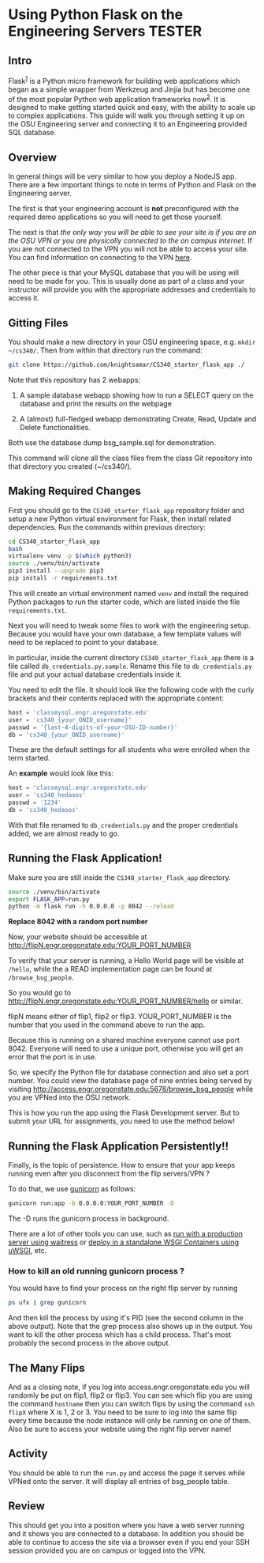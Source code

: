 # Using Python Flask on the Engineering Servers TESTER


## Intro

Flask<sup>[1]</sup> is a Python micro framework for building web applications which began as a simple wrapper from Werkzeug and Jinjia but has become one of the most popular Python web application frameworks now<sup>[2]</sup>. It is designed to make getting started quick and easy, with the ability to scale up to complex applications. This guide will walk you through setting it up on the OSU Engineering server and connecting it to an Engineering provided SQL database.


## Overview

In general things will be very similar to how you deploy a NodeJS app. There are a few important things to note in terms of Python and Flask on the Engineering server. 

The first is that your engineering account is __**not**__ preconfigured with the required demo applications so you will need to get those yourself. 

The next is that _the only way you will be able to see your site is if you are on the OSU VPN or you are physically connected to the on campus internet_. If you are not connected to the VPN you will not be able to access your site. You can find information on connecting to the VPN [here](http://oregonstate.edu/helpdocs/osu-applications/offered-apps/virtual-private-network-vpn). 

The other piece is that your MySQL database that you will be using will need to be made for you. This is usually done as part of a class and your instructor will provide you with the appropriate addresses and credentials to access it.


## Gitting Files

You should make a new directory in your OSU engineering space, e.g. `mkdir ~/cs340/`. Then from within that directory run the command:

```bash
git clone https://github.com/knightsamar/CS340_starter_flask_app ./
```

Note that this repository has 2 webapps:

1. A sample database webapp showing how to run a SELECT query on the database and print the results on the webpage

2. A (almost) full-fledged webapp demonstrating Create, Read, Update and Delete functionalities.

Both use the database dump bsg_sample.sql for demonstration.

This command will clone all the class files from the class Git repository into that directory you created (~/cs340/). 


## Making Required Changes

First you should go to the `CS340_starter_flask_app` repository folder and setup a new Python virtual environment for Flask, then install related dependencies. Run the commands within previous directory:

```bash
cd CS340_starter_flask_app
bash
virtualenv venv -p $(which python3) 
source ./venv/bin/activate
pip3 install --upgrade pip3
pip install -r requirements.txt
```

This will create an virtual environment named `venv` and install the required Python packages to run the starter code, which are listed inside the file `requirements.txt`.

Next you will need to tweak some files to work with the engineering setup. Because you would have your own database, a few template values will  need to be replaced to point to your database.

In particular, inside the current directory `CS340_starter_flask_app` there is a file called `db_credentials.py.sample`. Rename this file to `db_credentials.py` file and put your actual database credentials inside it. 

You need to edit the file. It should look like the following code with the curly brackets and their contents replaced with the appropriate content:

```python
host = 'classmysql.engr.oregonstate.edu'
user = 'cs340_{your_ONID_username}'
passwd = '{last-4-digits-of-your-OSU-ID-number}'
db = 'cs340_{your_ONID_username}'
```

These are the default settings for all students who were enrolled when the term started.  

An **example** would look like this:

```python
host = 'classmysql.engr.oregonstate.edu'
user = 'cs340_hedaoos'
passwd = '1234'
db = 'cs340_hedaoos'
```

With that file renamed to `db_credentials.py` and the proper credentials added, we are almost ready to go.

## Running the Flask Application!

Make sure you are still inside the `CS340_starter_flask_app` directory. 

```bash
source ./venv/bin/activate
export FLASK_APP=run.py
python -m flask run -h 0.0.0.0 -p 8042 --reload
```

**Replace 8042 with a random port number**

Now, your website should be accessible at http://flipN.engr.oregonstate.edu:YOUR_PORT_NUMBER

To verify that your server is running, a Hello World page will be visible at `/hello`, while the a READ implementation page can be found at `/browse_bsg_people`. 

So you would go to http://flipN.engr.oregonstate.edu:YOUR_PORT_NUMBER/hello or similar.

flipN means either of flip1, flip2 or flip3.
YOUR_PORT_NUMBER is the number that you used in the command above to run the app.

Because this is running on a shared machine everyone cannot use port 8042. Everyone will need to use a unique port, otherwise you will get an error that the port is in use.

So, we specify the Python file for database connection and also set a port number. You could view the database page of nine entries being served by visiting http://access.engr.oregonstate.edu:5678/browse_bsg_people while you are VPNed into the OSU network.

This is how you run the app using the Flask Development server. But to submit your URL for assignments, you need to use the method below!

## Running the Flask Application Persistently!!
Finally, is the topic of persistence. How to ensure that your app keeps running even after you disconnect from the flip servers/VPN ?

To do that, we use [gunicorn](https://gunicorn.org/) as follows:

```bash
gunicorn run:app -b 0.0.0.0:YOUR_PORT_NUMBER -D 
```

The -D runs the gunicorn process in background.

There are a lot of other tools you can use, such as [run with a production server using waitress](http://flask.pocoo.org/docs/1.0/tutorial/deploy/#run-with-a-production-server
) or [deploy in a standalone WSGI Containers using uWSGI](http://flask.pocoo.org/docs/1.0/deploying/wsgi-standalone/), etc.  


### How to kill an old running gunicorn process ? 

You would have to find your process on the right flip server by running

```bash
ps ufx | grep gunicorn
```
And then kill the process by using it's PID (see the second column in the above output). Note that the grep process also shows up in the output. You want to kill the other process which has a child process. That's most probably the second process in the above output.

## The Many Flips

And as a closing note, if you log into access.engr.oregonstate.edu you will randomly be put on flip1, flip2 or flip3. You can see which flip you are using the command `hostname` then you can switch flips by using the command `ssh flipX` where X is 1, 2 or 3. You need to be sure to log into the same flip every time because the node instance will only be running on one of them. Also be sure to access your website using the right flip server name!

## Activity

You should be able to run the `run.py` and access the page it serves while VPNed onto the server. It will display all entries of bsg_people table.

## Review

This should get you into a position where you have a web server running and it shows you are connected to a database. In addition you should be able to continue to access the site via a browser even if you end your SSH session provided you are on campus or logged into the VPN.

[1]: http://flask.pocoo.org/
[2]: https://github.com/pallets/flask
